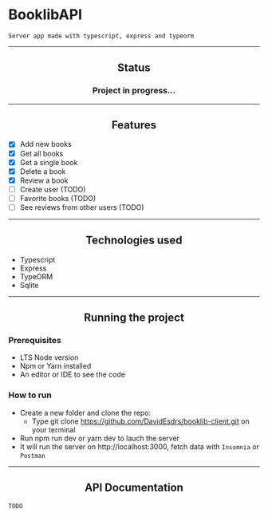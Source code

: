 # BooklibAPI
```
Server app made with typescript, express and typeorm 
```

-------------------------------------

<h2 align="center"> Status </h2>

<h3 align="center"> Project in progress... </h3>

-------------------------------------

<h2 align="center"> Features </h2>

- [X] Add new books
- [X] Get all books
- [X] Get a single book
- [X] Delete a book
- [X] Review a book
- [ ] Create user (TODO)
- [ ] Favorite books (TODO)
- [ ] See reviews from other users (TODO)

------------------------------------

<h2 align="center"> Technologies used </h2>

- Typescript
- Express
- TypeORM
- Sqlite

-------------------------------------

<h2 align="center"> Running the project </h2>

### Prerequisites

- LTS Node version
- Npm or Yarn installed
- An editor or IDE to see the code

### How to run

- Create a new folder and clone the repo:
    - Type git clone https://github.com/DavidEsdrs/booklib-client.git on your terminal
- Run npm run dev or yarn dev to lauch the server
- It will run the server on http://localhost:3000, fetch data with `Insomnia` or `Postman`

----------------------------------------

<h2 align="center"> API Documentation </h2>

`TODO`